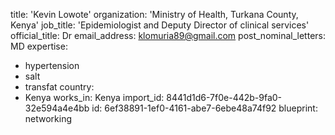 title: 'Kevin Lowote'
organization: 'Ministry of Health, Turkana County, Kenya'
job_title: 'Epidemiologist and Deputy Director of clinical services'
official_title: Dr
email_address: klomuria89@gmail.com
post_nominal_letters: MD
expertise:
  - hypertension
  - salt
  - transfat
country:
  - Kenya
works_in: Kenya
import_id: 8441d1d6-7f0e-442b-9fa0-32e594a4e4bb
id: 6ef38891-1ef0-4161-abe7-6ebe48a74f92
blueprint: networking
